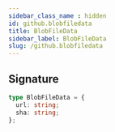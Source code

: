```yaml
---
sidebar_class_name : hidden
id: github.blobfiledata
title: BlobFileData
sidebar_label: BlobFileData
slug: /github.blobfiledata
---
```






## Signature

```typescript
type BlobFileData = {
  url: string;
  sha: string;
};
```
